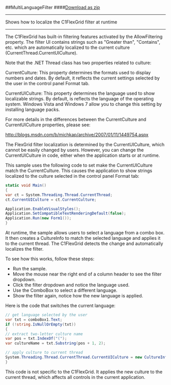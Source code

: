 ##MultiLanguageFilter
####[Download as zip](http://ya.ru)
____
Shows how to localize the C1FlexGrid filter at runtime
____
The C1FlexGrid has built-in filtering features activated by the AllowFiltering property. The filter UI contains strings such as "Greater than", "Contains", etc. which are automatically localized to the current culture (CurrentThread.CurrentUICulture). 

Note that the .NET Thread class has two properties related to culture: 

CurrentCulture: This property determines the formats used to display numbers and dates. By default, it reflects the current settings selected by the user in the control panel Format tab. 

CurrentUICulture: This property determines the language used to show localizable strings. By default, is reflects the language of the operating system. Windows Vista and Windows 7 allow you to change this setting by installing language packs. 

For more details in the differences between the CurrentCulture and CurrentUICulture properties, please see: 

http://blogs.msdn.com/b/michkap/archive/2007/01/11/1449754.aspx 

The FlexGrid filter localization is determined by the CurrentUICulture, which cannot be easily changed by users. However, you can change the CurrentUICulture in code, either when the application starts or at runtime. 

This sample uses the following code to set make the CurrentUICulture match the CurrentCulture. This causes the application to show strings localized to the culture selected in the control panel Format tab: 

```C#
static void Main()
{
var ct = System.Threading.Thread.CurrentThread;
ct.CurrentUICulture = ct.CurrentCulture;

Application.EnableVisualStyles();
Application.SetCompatibleTextRenderingDefault(false);
Application.Run(new Form1());
}
```

At runtime, the sample allows users to select a language from a combo box. It then creates a CultureInfo to match the selected language and applies it to the current thread. The C1FlexGrid detects the change and automatically localizes the filter. 

To see how this works, follow these steps: 

- Run the sample.
- Move the mouse near the right end of a column header to see the filter dropdown.
- Click the filter dropdown and notice the language used.
- Use the ComboBox to select a different language.
- Show the filter again, notice how the new language is applied.


Here is the code that switches the current language: 

```C#
// get language selected by the user
var txt = comboBox1.Text;
if (!string.IsNullOrEmpty(txt))
{
// extract two-letter culture name
var pos = txt.IndexOf("(");
var cultureName = txt.Substring(pos + 1, 2);

// apply culture to current thread
System.Threading.Thread.CurrentThread.CurrentUICulture = new CultureInfo(cultureName);
}
```

This code is not specific to the C1FlexGrid. It applies the new culture to the current thread, which affects all controls in the current application. 





